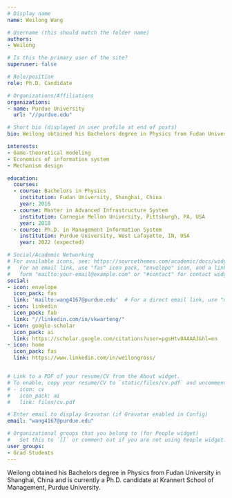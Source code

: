 ```yaml
---
# Display name
name: Weilong Wang

# Username (this should match the folder name)
authors:
- Weilong

# Is this the primary user of the site?
superuser: false

# Role/position
role: Ph.D. Candidate

# Organizations/Affiliations
organizations:
- name: Purdue University
  url: "//purdue.edu"

# Short bio (displayed in user profile at end of posts)
bio: Weilong obtained his Bachelors degree in Physics from Fudan University in Shanghai, China and is currently a Ph.D. candidate at Krannert School of Management, Purdue University.

interests:
- Game-theoretical modeling
- Economics of information system
- Mechanism design

education:
  courses:
  - course: Bachelors in Physics
    institution: Fudan University, Shanghai, China
    year: 2016
  - course: Master in Advanced Infrastructure System
    institution: Carnegie Mellon University, Pittsburgh, PA, USA
    year: 2018
  - course: Ph.D. in Management Information System
    institution: Purdue University, West Lafayette, IN, USA
    year: 2022 (expected)

# Social/Academic Networking
# For available icons, see: https://sourcethemes.com/academic/docs/widgets/#icons
#   For an email link, use "fas" icon pack, "envelope" icon, and a link in the
#   form "mailto:your-email@example.com" or "#contact" for contact widget.
social:
- icon: envelope
  icon_pack: fas
  link: 'mailto:wang4167@purdue.edu'  # For a direct email link, use "mailto:test@example.org".
- icon: linkedin
  icon_pack: fab
  link: "//linkedin.com/in/vkwarteng/"
- icon: google-scholar
  icon_pack: ai
  link: https://scholar.google.com/citations?user=pgsHtv0AAAAJ&hl=en
- icon: home
  icon_pack: fas
  link: https://www.linkedin.com/in/weilongross/


# Link to a PDF of your resume/CV from the About widget.
# To enable, copy your resume/CV to `static/files/cv.pdf` and uncomment the lines below.  
# - icon: cv
#   icon_pack: ai
#   link: files/cv.pdf

# Enter email to display Gravatar (if Gravatar enabled in Config)
email: "wang4167@purdue.edu"

# Organizational groups that you belong to (for People widget)
#   Set this to `[]` or comment out if you are not using People widget.  
user_groups:
- Grad Students
---
```


Weilong obtained his Bachelors degree in Physics from Fudan University in Shanghai, China and is currently a Ph.D. candidate at Krannert School of Management, Purdue University.
